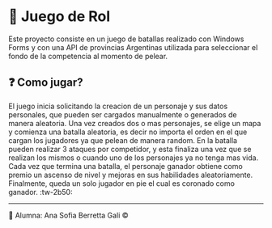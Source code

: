 # :game_die: Juego de Rol 
Este proyecto consiste en un juego de batallas realizado con Windows Forms y con una API de provincias Argentinas utilizada para seleccionar el fondo de la competencia al momento de pelear.

## :question: Como jugar? 
El juego inicia solicitando la creacion de un personaje y sus datos personales, que pueden ser cargados manualmente o generados de manera aleatoria.
Una vez creados dos o mas personajes, se elige un mapa y comienza una batalla aleatoria, es decir no importa el orden en el que cargan los jugadores ya que pelean de manera random.
En la batalla pueden realizar 3 ataques por competidor, y esta finaliza una vez que se realizan los mismos o cuando uno de los personajes ya no tenga mas vida.
Cada vez que termina una batalla, el personaje ganador obtiene como premio un ascenso de nivel y mejoras en sus habilidades aleatoriamente.
Finalmente, queda un solo jugador en pie el cual es coronado como ganador. :tw-2b50:


------------
:green_book: Alumna: Ana Sofia Berretta Gali &copy;
